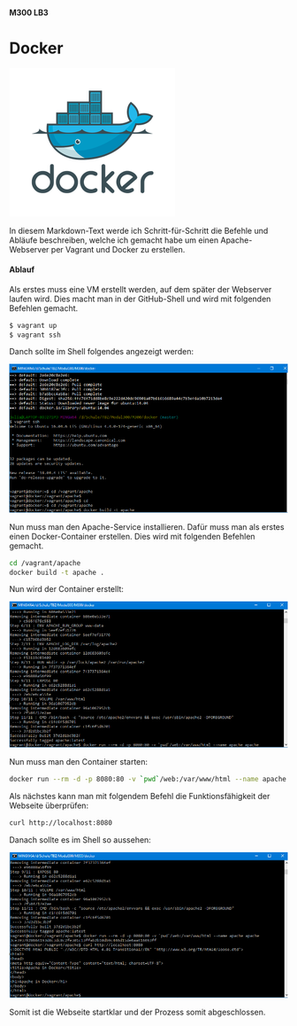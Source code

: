 #### M300 LB3
# Docker

![](Images/Docker0.png)

In diesem Markdown-Text werde ich Schritt-für-Schritt die Befehle und Abläufe beschreiben, welche ich gemacht habe um einen Apache-Webserver per Vagrant und Docker zu erstellen.

#### Ablauf

Als erstes muss eine VM erstellt werden, auf dem später der Webserver laufen wird. Dies macht man in der GitHub-Shell und wird mit folgenden Befehlen gemacht.

```sh
$ vagrant up
$ vagrant ssh
```

Danch sollte im Shell folgendes angezeigt werden:

![](Images/Docker1.png)

Nun muss man den Apache-Service installieren. Dafür muss man als erstes einen Docker-Container erstellen. Dies wird mit folgenden Befehlen gemacht.

```sh
cd /vagrant/apache
docker build -t apache .
```

Nun wird der Container erstellt:

![](Images/Docker2.png)

Nun muss man den Container starten:

```sh
docker run --rm -d -p 8080:80 -v `pwd`/web:/var/www/html --name apache apache
```

Als nächstes kann man mit folgendem Befehl die Funktionsfähigkeit der Webseite überprüfen:
```sh
curl http://localhost:8080
```

Danach sollte es im Shell so aussehen:

![](Images/Docker4.png)

Somit ist die Webseite startklar und der Prozess somit abgeschlossen.

